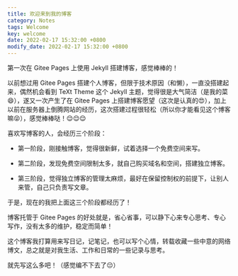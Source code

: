 ```yaml
---
title: 欢迎来到我的博客
category: Notes
tags: Welcome
key: welcome
date: 2022-02-17 15:32:00 +0800
modify_date: 2022-02-17 15:32:00 +0800
---
```


第一次在 Gitee Pages 上使用 Jekyll 搭建博客，感觉棒棒的！

以前想过用 Gitee Pages 搭建个人博客，但限于技术原因（和懒），一直没搭建起来，偶然机会看到 TeXt Theme 这个 Jekyll 主题，觉得很是大气简洁（是我的菜😄），遂又一次产生了在 Gitee Pages 上搭建博客愿望（这次是认真的😍），加上以前在服务器上倒腾网站的经历，这次搭建过程很轻松（所以你才能看见这个博客嘛😝），感觉棒棒哒！😌😌😌

<!--more-->

喜欢写博客的人，会经历三个阶段：

- 第一阶段，刚接触博客，觉得很新鲜，试着选择一个免费空间来写。

- 第二阶段，发现免费空间限制太多，就自己购买域名和空间，搭建独立博客。

- 第三阶段，觉得独立博客的管理太麻烦，最好在保留控制权的前提下，让别人来管，自己只负责写文章。

于是，现在的我把上面这三个阶段都经历了！

博客托管于 Gitee Pages 的好处就是，省心省事，可以静下心来专心思考、专心写作，没有太多的维护，稳定而简单！

这个博客我打算用来写日记，记笔记，也可以写个心情，转载收藏一些中意的网络博文，总之就是对我生活、工作和日常的一些记录与思考。

就先写这么多吧！（感觉编不下去了😔）